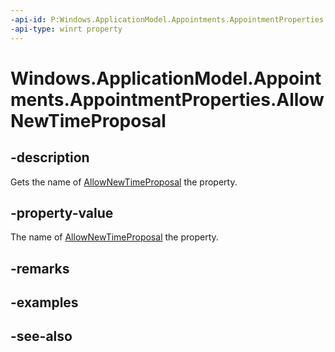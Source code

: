 ```yaml
---
-api-id: P:Windows.ApplicationModel.Appointments.AppointmentProperties.AllowNewTimeProposal
-api-type: winrt property
---
```


<!-- Property syntax
public string AllowNewTimeProposal { get; }
-->

# Windows.ApplicationModel.Appointments.AppointmentProperties.AllowNewTimeProposal

## -description
Gets the name of [AllowNewTimeProposal](appointment_allownewtimeproposal.md) the property.

## -property-value
The name of [AllowNewTimeProposal](appointment_allownewtimeproposal.md) the property.

## -remarks

## -examples

## -see-also
